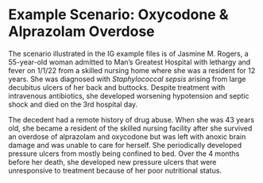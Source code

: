 # Example Scenario: Oxycodone & Alprazolam Overdose
The scenario illustrated in the IG example files is of Jasmine M. Rogers, a 55-year-old woman admitted to Man’s Greatest Hospital with lethargy and fever on 1/1/22 from a skilled nursing home where she was a resident for 12 years. She was diagnosed with *Staphylococcal sepsis* arising from large decubitus ulcers of her back and buttocks. Despite treatment with intravenous antibiotics, she developed worsening hypotension and septic shock and died on the 3rd hospital day.

The decedent had a remote history of drug abuse. When she was 43 years old, she became a resident of the skilled nursing facility after she survived an overdose of alprazolam and oxycodone but was left with anoxic brain damage and was unable to care for herself. She periodically developed pressure ulcers from mostly being confined to bed. Over the 4 months before her death, she developed new pressure ulcers that were unresponsive to treatment because of her poor nutritional status.